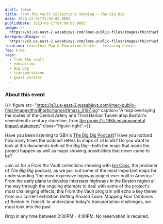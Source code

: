 ```yaml
---
draft: false
title: From The Vault Collections Showing — The Big Dig
date: 2023-12-01T19:00:00.000Z
publishDate: 2023-08-17T04:00:00.000Z
image: >-
  https://s3.us-east-2.wasabisys.com/lmec-public-files/images/thirdharbortunne01mass_0197.jpg
backgroundImage: >-
  https://s3.us-east-2.wasabisys.com/lmec-public-files/images/thirdharbortunne01mass_0197.jpg
location: Leventhal Map & Education Center – Learning Center
fee: Free
tags:
  - from the vault
  - exhibition
  - Big Dig
  - transportation
  - guest curator
---
```



### About this event

{{< figure src="https://s3.us-east-2.wasabisys.com/lmec-public-files/images/thirdharbortunne01mass_0197.jpg" caption="A map overlaying the routes of the Central Artery and Third Harbor Tunnel atop Boston's seventeenth-century shoreline, from [the project's 1985 environmental impact statement](https://archive.org/details/thirdharbortunne01mass/page/145/mode/1up)" class="figure-right" >}}

Have you been listening to GBH's [The Big Dig Podcast](https://www.wgbh.org/podcasts/the-big-dig)? Have you noticed how many times the podcast refers to maps of all kinds? Do you want to look at the documents behind the Big Dig—both the maps that made the project happen as well as maps showing possibilities that never came to be?

Join us for a *From the Vault* collections showing with [Ian Coss](https://iancoss.com), the producer of _The Big Dig_ podcast, as we pull out some of the most important maps for understanding "the most expensive highway project ever built in America." From the early plans to develop Interstate highways in the Boston region all the way through the ongoing attempts to deal with some of the project's most challenging effects, this From the Vault program will echo a key theme from our current exhibition *Getting Around Town: Mapping Four Centuries of Boston in Transit*: to understand today's transportation challenges, we must look into the past.

Drop in any time between 2:00PM - 4:00PM. No reservation is required.
